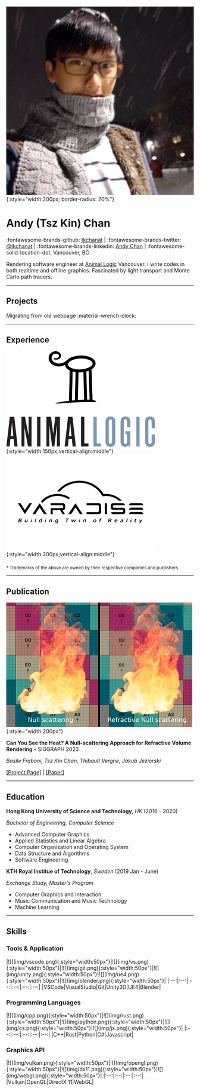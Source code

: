 ![](img/profile.jpg){:style="width:200px; border-radius: 20%"}

<h1>Andy (Tsz Kin) Chan</h1>

:fontawesome-brands-github: [tkchanat](https://github.com/tkchanat) | :fontawesome-brands-twitter: [@tkchanat](https://twitter.com/tkchanat1) | :fontawesome-brands-linkedin: [Andy Chan](https://www.linkedin.com/in/andy-chan-9b8294155/) | :fontawesome-solid-location-dot: Vancouver, BC

Rendering software engineer at [Animal Logic](https://animallogic.com/) Vancouver. I write codes in both realtime and offline graphics. Fascinated by light transport and Monte Carlo path tracers. 

---

## Projects
Migrating from old webpage :material-wrench-clock:

---

## Experience
![](img/al.png){:style="width:150px;vertical-align:middle"} ![](img/varadise.png){:style="width:200px;vertical-align:middle"}

<sub>* Trademarks of the above are owned by their respective companies and publishers.</sub>

---
## Publication
![](img/fire.jpeg){:style="width:200px"}

**Can You See the Heat? A Null-scattering Approach for Refractive Volume Rendering** - SIGGRAPH 2023

_Basile Fraboni, Tsz Kin Chan, Thibault Vergne, Jakub Jeziorski_

[[Project Page]](https://animallogic.com/technology/publications/can-you-see-the-heat/) | [[Paper]](https://animallogic.com/wp-content/uploads/2023/08/Can-you-see-the-Heat.pdf)

---

## Education 
**Hong Kong University of Science and Technology**, _HK_ (2016 - 2020)

_Bachelor of Engineering, Computer Science_

- Advanced Computer Graphics
- Applied Statistics and Linear Algebra
- Computer Organization and Operating System
- Data Structure and Algorithms
- Software Engineering

**KTH Royal Institue of Technology**, _Sweden_ (2019 Jan - June)

_Exchange Study, Master's Program_

- Computer Graphics and Interaction
- Music Communication and Music Technology
- Machine Learning

---

## Skills

<h3>Tools & Application</h3>
|![](img/vscode.png){:style="width:50px"}|![](img/vs.png){:style="width:50px"}|![](img/git.png){:style="width:50px"}|![](img/unity.png){:style="width:50px"}|![](img/ue4.png){:style="width:50px"}|![](img/blender.png){:style="width:50px"}|
|:--:|:--:|:--:|:--:|:--:|:--:|
|VSCode|VisualStudio|Git|Unity3D|UE4|Blender|

<h3>Programming Languages</h3>
|![](img/cpp.png){:style="width:50px"}|![](img/rust.png){:style="width:50px"}|![](img/python.png){:style="width:50px"}|![](img/cs.png){:style="width:50px"}|![](img/js.png){:style="width:50px"}|
|:--:|:--:|:--:|:--:|:--:|
|C++|Rust|Python|C#|Javascript|

<h3>Graphics API</h3>
|![](img/vulkan.png){:style="width:50px"}|![](img/opengl.png){:style="width:50px"}|![](img/dx11.png){:style="width:50px"}|![](img/webgl.png){:style="width:50px"}|
|:--:|:--:|:--:|:--:|
|Vulkan|OpenGL|DirectX 11|WebGL|